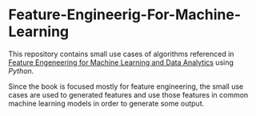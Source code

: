 # Feature-Engineerig-For-Machine-Learning

This repository contains small use cases of algorithms referenced in [Feature Engeneering for Machine Learning and Data Analytics](https://www.goodreads.com/book/show/39669557-feature-engineering-for-machine-learning-and-data-analytics) using *Python*.

Since the book is focused mostly for feature engineering, the small use cases are used to generated features and use those features in common machine learning models in order to generate some output.